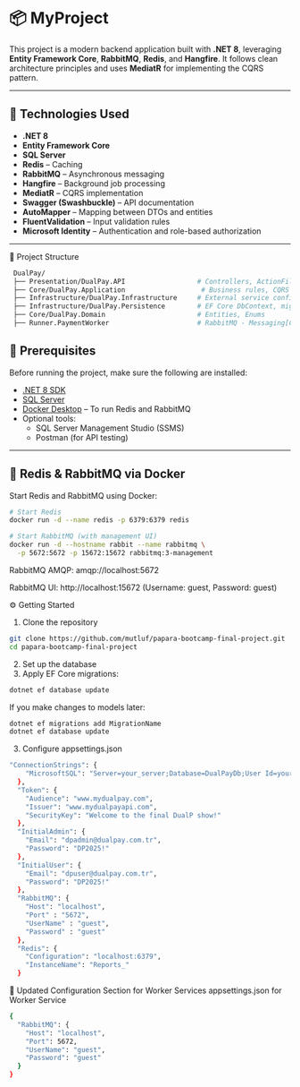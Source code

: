 # 📦 MyProject

This project is a modern backend application built with **.NET 8**, leveraging **Entity Framework Core**, **RabbitMQ**, **Redis**, and **Hangfire**. It follows clean architecture principles and uses **MediatR** for implementing the CQRS pattern.

---

## 🚀 Technologies Used

- **.NET 8**
- **Entity Framework Core**
- **SQL Server**
- **Redis** – Caching
- **RabbitMQ** – Asynchronous messaging
- **Hangfire** – Background job processing
- **MediatR** – CQRS implementation
- **Swagger (Swashbuckle)** – API documentation
- **AutoMapper** – Mapping between DTOs and entities
- **FluentValidation** – Input validation rules
- **Microsoft Identity** – Authentication and role-based authorization

---
📁 Project Structure
```bash
 DualPay/
 ├── Presentation/DualPay.API                  # Controllers, ActionFilters, FilterAttributes
 ├── Core/DualPay.Application     	            # Business rules, CQRS handlers, interfaces, ValidationBehaviors, Events, Mappings, DTOs, Validators
 ├── Infrastructure/DualPay.Infrastructure     # External service configurations (e.g., Redis Caching, RabbitMQ[Consumers, Publishers]), Worker Service for consumers
 ├── Infrastructure/DualPay.Persistence        # EF Core DbContext, migrations, repositories, Hangfire[Background services, scheduled tasks], data seeders
 ├── Core/DualPay.Domain                       # Entities, Enums
 ├── Runner.PaymentWorker                      # RabbitMQ - Messaging[Consumers, Publishers], Events

```
## 🧰 Prerequisites

Before running the project, make sure the following are installed:

- [.NET 8 SDK](https://dotnet.microsoft.com/en-us/download/dotnet/8.0)
- [SQL Server](https://www.microsoft.com/en-us/sql-server)
- [Docker Desktop](https://www.docker.com/products/docker-desktop) – To run Redis and RabbitMQ
- Optional tools:
  - SQL Server Management Studio (SSMS)
  - Postman (for API testing)

---

## 🐳 Redis & RabbitMQ via Docker

Start Redis and RabbitMQ using Docker:

```bash
# Start Redis
docker run -d --name redis -p 6379:6379 redis

# Start RabbitMQ (with management UI)
docker run -d --hostname rabbit --name rabbitmq \
  -p 5672:5672 -p 15672:15672 rabbitmq:3-management
```
RabbitMQ AMQP: amqp://localhost:5672

RabbitMQ UI: http://localhost:15672
(Username: guest, Password: guest)


⚙️ Getting Started
1. Clone the repository
```bash
git clone https://github.com/mutluf/papara-bootcamp-final-project.git
cd papara-bootcamp-final-project
```
2. Set up the database
3. Apply EF Core migrations:
```bash
dotnet ef database update
```
If you make changes to models later:
```bash
dotnet ef migrations add MigrationName
dotnet ef database update
```

3. Configure appsettings.json
```bash
"ConnectionStrings": {
    "MicrosoftSQL": "Server=your_server;Database=DualPayDb;User Id=your_user;Password=your_password;TrustServerCertificate=True;"
  },
  "Token": {
    "Audience": "www.mydualpay.com",
    "Issuer": "www.mydualpayapi.com",
    "SecurityKey": "Welcome to the final DualP show!"
  },
  "InitialAdmin": {
    "Email": "dpadmin@dualpay.com.tr",
    "Password": "DP2025!"
  },
  "InitialUser": {
    "Email": "dpuser@dualpay.com.tr",
    "Password": "DP2025!"
  },
  "RabbitMQ": {
    "Host": "localhost",
    "Port" : "5672",
    "UserName" : "guest",
    "Password" : "guest"
  },
  "Redis": {
    "Configuration": "localhost:6379",
    "InstanceName": "Reports_"
  }
```
📌 Updated Configuration Section for Worker Services
 appsettings.json for Worker Service
```bash
{
  "RabbitMQ": {
    "Host": "localhost",
    "Port": 5672,
    "UserName": "guest",
    "Password": "guest"
  }
}
```
